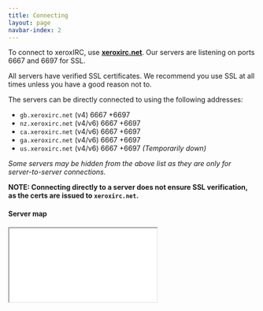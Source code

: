 ```yaml
---
title: Connecting
layout: page
navbar-index: 2
---
```


To connect to xeroxIRC, use **[xeroxirc.net](ircs://xeroxirc.net)**. Our servers are listening on ports 6667 and 6697 for SSL.

All servers have verified SSL certificates. We recommend you use SSL at all times unless you have a good reason not to.

The servers can be directly connected to using the following addresses:

 - `gb.xeroxirc.net` (v4) 6667 +6697
 - `nz.xeroxirc.net` (v4/v6) 6667 +6697
 - `ca.xeroxirc.net` (v4/v6) 6667 +6697
 - `ga.xeroxirc.net` (v4/v6) 6667 +6697
 - `us.xeroxirc.net` (v4/v6) 6667 +6697 *(Temporarily down)*

*Some servers may be hidden from the above list as they are only for server-to-server connections.*

**NOTE: Connecting directly to a server does not ensure SSL verification, as the certs are issued to `xeroxirc.net`.**

#### Server map

<iframe src="{{ site.server_map }}">
    <a href="{{ site.server_map }}">Your browser doesn't support iframes,
    click here to view the map.</a>
</iframe>

